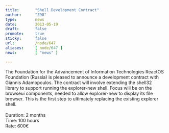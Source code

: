 ```yaml
---
title:       "Shell Development Contract"
author:      "Z98"
type:        news
date:        2013-05-19
draft:       false
promote:     true
sticky:      false
url:         /node/647
aliases:     [ node/647 ]
news:        [ "news" ]

---
```


<p>The Foundation for the Advancement of Information Technologies ReactOS Foundation (Russia) is pleased to announce a development contract with Giannis Adamopoulos. The contract will involve extending the shell32 library to support running the explorer-new shell. Focus will be on the browseui components, needed to allow explorer-new to display its file browser. This is the first step to ultimately replacing the existing explorer shell.
<br />
<br />Duration: 2 months
<br />Time: 100 hours
<br />Rate: 600&euro;</p>
